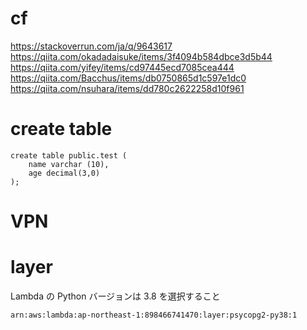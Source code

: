 # cf
https://stackoverrun.com/ja/q/9643617
https://qiita.com/okadadaisuke/items/3f4094b584dbce3d5b44
https://qiita.com/yifey/items/cd97445ecd7085cea444
https://qiita.com/Bacchus/items/db0750865d1c597e1dc0
https://qiita.com/nsuhara/items/dd780c2622258d10f961

# create table
```
create table public.test (
    name varchar (10),
    age decimal(3,0)
);
```

# VPN


# layer
Lambda の Python バージョンは 3.8 を選択すること
```
arn:aws:lambda:ap-northeast-1:898466741470:layer:psycopg2-py38:1
```
